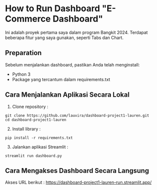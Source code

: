 # How to Run Dashboard "E-Commerce Dashboard" 
Ini adalah proyek pertama saya dalam program Bangkit 2024.
Terdapat beberapa fitur yang saya gunakan, seperti Tabs dan Chart. 


## Preparation
Sebelum menjalankan dashboard, pastikan Anda telah menginstall:
- Python 3 
- Package yang tercantum dalam requirements.txt

## Cara Menjalankan Aplikasi Secara Lokal
1. Clone repository : 
```
git clone https://github.com/lauvira/dashboard-project1-lauren.git
cd dashboard-project1-lauren
```
2. Install library :
```
pip install -r requirements.txt
```
3. Jalankan aplikasi Streamlit :
```
streamlit run dashboard.py
```

## Cara Mengakses Dashboard Secara Langsung
Akses URL berikut : https://dashboard-project1-lauren-run.streamlit.app/ 
